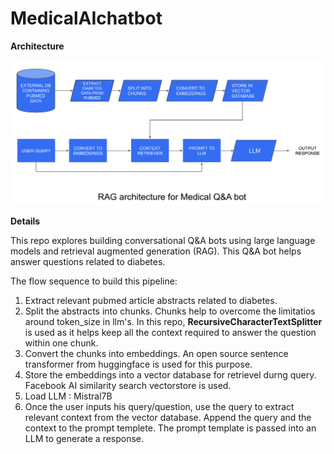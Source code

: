 # MedicalAIchatbot

**Architecture**

![](https://github.com/Vishnusai4/MedicalAIchatbot/blob/main/data/RAG%20Architecture%20for%20Medical%20Q%26A%20bot-1.png)

**Details**

This repo explores building conversational Q&A bots using large language models and retrieval augmented generation (RAG). This Q&A bot helps answer questions related to diabetes.

The flow sequence to build this pipeline:
1. Extract relevant pubmed article abstracts related to diabetes.
2. Split the abstracts into chunks. Chunks help to overcome the limitatios around token_size in llm's. In this repo, **RecursiveCharacterTextSplitter** is used as it helps keep all the context required to answer the question within one chunk.
3. Convert the chunks into embeddings. An open source sentence transformer from huggingface is used for this purpose.
4. Store the embeddings into a vector database for retrievel durng query. Facebook AI similarity search vectorstore is used.
5. Load LLM : Mistral7B
6. Once the user inputs his query/question, use the query to extract relevant context from the vector database. Append the query and the context to the prompt templete. The prompt template is passed into an LLM to generate a response.
